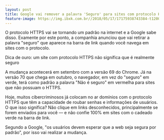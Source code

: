 ```yaml
---
layout: post
title: Google vai remover a palavra 'Seguro' para sites com protocolo HTTPS
feature-image: https://img.ibxk.com.br//2018/05/17/17175938743384-t1200x480.jpg
---
```


O protocolo HTTPS vai se tornando um padrão na internet e a Google sabe disso. Examente por este ponto, a companhia anunciou que vai retirar a palavra "seguro" que aparece na barra de link quando você navega em sites com o protocolo.

Dica de ouro: um site com protocolo HTTPS não significa que é realmente seguro

A mudança acontecerá em setembro com a versão 69 do Chrome. Já na versão 70 que chega em outubro, o navegador, em vez do "seguro" em verde, terá como padrão a palavra "Não é seguro" em vermelha para sites que não possuam o HTTPS.

Hoje, muitos cibercriminosos já colocam no ar domínios com o protocolo HTTPS que têm a capacidade de roubar senhas e informações de usuários. O que isso significa? Não clique em links desconhecidos, principalmente se forem enviados para você — e não confie 100% em sites com o cadeado verde na barra de link.

Segundo a Google, "os usuários devem esperar que a web seja segura por padrão", por isso vai realizar a mudança.
